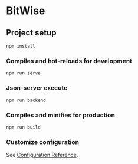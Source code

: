 # BitWise

## Project setup
```
npm install
```

### Compiles and hot-reloads for development
```
npm run serve
```

### Json-server execute
```
npm run backend
```

### Compiles and minifies for production
```
npm run build
```

### Customize configuration
See [Configuration Reference](https://cli.vuejs.org/config/).
